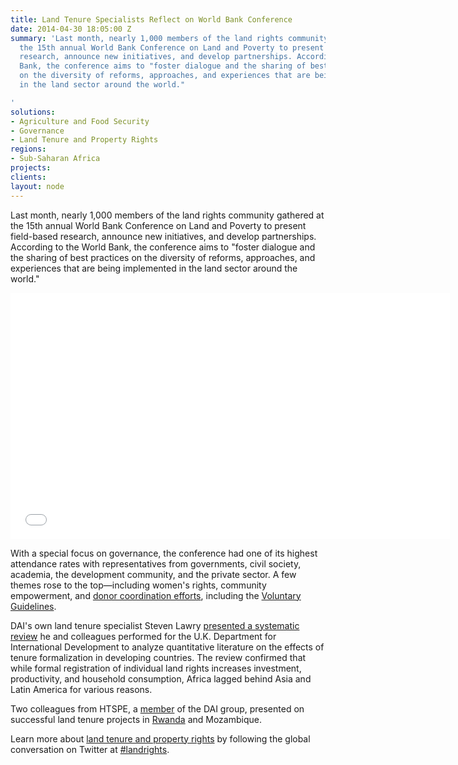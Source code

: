 ```yaml
---
title: Land Tenure Specialists Reflect on World Bank Conference
date: 2014-04-30 18:05:00 Z
summary: 'Last month, nearly 1,000 members of the land rights community gathered at
  the 15th annual World Bank Conference on Land and Poverty to present field-based
  research, announce new initiatives, and develop partnerships. According to the World
  Bank, the conference aims to "foster dialogue and the sharing of best practices
  on the diversity of reforms, approaches, and experiences that are being implemented
  in the land sector around the world."

'
solutions:
- Agriculture and Food Security
- Governance
- Land Tenure and Property Rights
regions:
- Sub-Saharan Africa
projects: 
clients: 
layout: node
---
```


Last month, nearly 1,000 members of the land rights community gathered at the 15th annual World Bank Conference on Land and Poverty to present field-based research, announce new initiatives, and develop partnerships. According to the World Bank, the conference aims to "foster dialogue and the sharing of best practices on the diversity of reforms, approaches, and experiences that are being implemented in the land sector around the world."

<iframe allowfullscreen="" frameborder="0" height="394" mozallowfullscreen="" src="//player.vimeo.com/video/93401680" webkitallowfullscreen="" width="703"></iframe>

With a special focus on governance, the conference had one of its highest attendance rates with representatives from governments, civil society, academia, the development community, and the private sector. A few themes rose to the top—including women's rights, community empowerment, and [donor coordination efforts][1], including the [Voluntary Guidelines][2].

DAI's own land tenure specialist Steven Lawry [presented a systematic review][3] he and colleagues performed for the U.K. Department for International Development to analyze quantitative literature on the effects of tenure formalization in developing countries. The review confirmed that while formal registration of individual land rights increases investment, productivity, and household consumption, Africa lagged behind Asia and Latin America for various reasons.

Two colleagues from HTSPE, a [member][4] of the DAI group, presented on successful land tenure projects in [Rwanda][5] and Mozambique.

Learn more about [land tenure and property rights][6] by following the global conversation on Twitter at [#landrights][7].

[1]: http://www.theguardian.com/global-development-professionals-network/dai-partner-zone/grading-donors-on-land-rights
[2]: http://www.fao.org/nr/tenure/voluntary-guidelines/en/
[3]: https://www.facebook.com/photo.php?v=10152345431540797&set=vb.70185985796&type=3&theater
[4]: /news/dai-joins-forces-international-development-consultancy-htspe-ltd
[5]: https://www.facebook.com/photo.php?v=10152343353875797&set=vb.70185985796&type=3&theater
[6]: /our-work/solutions/environment-and-energy/land-tenure
[7]: https://twitter.com/search?f=realtime&q=%23landrights&src=typd
